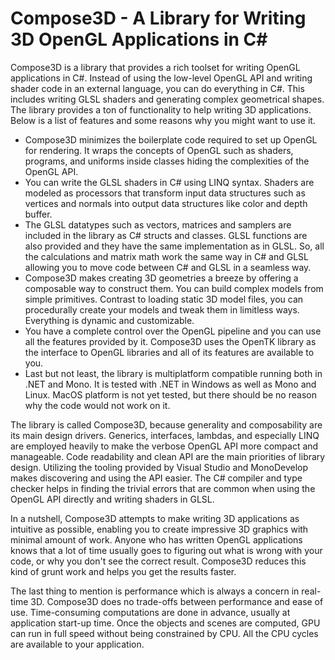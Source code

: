﻿Compose3D - A Library for Writing 3D OpenGL Applications in C#
==========================================================

Compose3D is a library that provides a rich toolset for writing OpenGL applications in C#. Instead of using the low-level 
OpenGL API and writing shader code in an external language, you can do everything in C#. This includes writing GLSL 
shaders and generating complex geometrical shapes. The library provides a ton of functionality to help writing 3D
applications. Below is a list of features and some reasons why you might want to use it.

-	Compose3D minimizes the boilerplate code required to set up OpenGL for rendering. It wraps the concepts of OpenGL
	such as shaders, programs, and uniforms inside classes hiding the complexities of the OpenGL API.
-	You can write the GLSL shaders in C# using LINQ syntax. Shaders are modeled as processors that transform input data 
	structures such as vertices and normals into output data structures like color and depth buffer.
-	The GLSL datatypes such as vectors, matrices and samplers are included in the library as C# structs and classes. GLSL 
	functions are also provided and they have the same implementation as in GLSL. So, all the calculations and matrix math 
	work the same way in C# and GLSL allowing you to move code between C# and GLSL in a seamless way.
-	Compose3D makes creating 3D geometries a breeze by offering a composable way to construct them. You can build complex
	models from simple primitives. Contrast to loading static 3D model files, you can procedurally create your models and 
	tweak them in limitless ways. Everything is dynamic and customizable.
-	You have a complete control over the OpenGL pipeline and you can use all the features provided by it. Compose3D uses 
	the OpenTK library as the interface to OpenGL libraries and all of its features are available to you.
-	Last but not least, the library is multiplatform compatible running both in .NET and Mono. It is tested with .NET in 
	Windows as well as Mono and Linux. MacOS platform is not yet tested, but there should be no reason why the code would 
	not work on it.

The library is called Compose3D, because generality and composability are its main design drivers. Generics, interfaces, 
lambdas, and especially LINQ are employed heavily to make the verbose OpenGL API more compact and manageable. Code readability 
and clean API are the main priorities of library design. Utilizing the tooling provided by Visual Studio and MonoDevelop 
makes discovering and using the API easier. The C# compiler and type checker helps in finding the trivial errors 
that are common when using the OpenGL API directly and writing shaders in GLSL.

In a nutshell, Compose3D attempts to make writing 3D applications as intuitive as possible, enabling you to create 
impressive 3D graphics with minimal amount of work. Anyone who has written OpenGL applications knows that a lot of 
time usually goes to figuring out what is wrong with your code, or why you don't see the correct result. 
Compose3D reduces this kind of grunt work and helps you get the results faster.

The last thing to mention is performance which is always a concern in real-time 3D. Compose3D does no trade-offs 
between performance and ease of use. Time-consuming computations are done in advance, usually at application start-up 
time. Once the objects and scenes are computed, GPU can run in full speed without being constrained by CPU. All the CPU 
cycles are available to your application.

